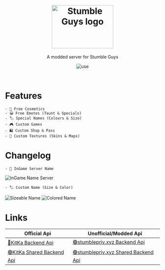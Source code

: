 <div align=center>

# <img src="https://cdn.discordapp.com/attachments/1032016653204074577/1039851704679669780/stumble-guys-logo-E3E4BE536E-seeklogo.com_1_1.png" alt="Stumble Guys logo" width="200" height="140">
A modded server for Stumble Guys

![use](https://skillicons.dev/icons?i=js,cs,dotnet)
</div>
<br>

# Features
  
    - 👕 Free Cosmetics
    - 😀 Free Emotes (Taunt & Specials)
    - 🏷️ Special Names (Colours & Size)
    - 🎮 Custom Games
    - 🛍️ Custom Shop & Pass
    - 🎨 Custom Textures (Skins & Maps)

# Changelog
    - 📄 InGame Server Name
<img src="https://cdn.discordapp.com/attachments/1032016653204074577/1039615952939130910/image.png" alt="InGame Name Server">

    - 🏷️ Custom Name (Size & Color)
<img src="https://cdn.discordapp.com/attachments/1032016653204074577/1039853613297696778/image_1.png" alt="Sizeable Name">
<img src="https://cdn.discordapp.com/attachments/1032016653204074577/1039854230418227260/image_2.png" alt="Colored Name">

# Links

| Official Api  | Unofficial/Modded Api |
| ------------- | ------------- |
| [🔴KitKa Backend Api](https://api.stumbleguys.com/)| [🟢stumblepriv.xyz Backend Api](http://server1.stumblepriv.xyz/)
| [🟢KitKa Shared Backend Api](https://api.stumbleguys.com/shared/)| [🟢stumblepriv.xyz Shared Backend Api](http://server1.stumblepriv.xyz/shared/1/)
